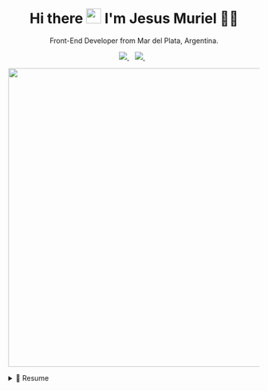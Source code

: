 



<h1 align='center'>
  Hi there <img src="https://user-images.githubusercontent.com/1303154/88677602-1635ba80-d120-11ea-84d8-d263ba5fc3c0.gif" width="30"> I'm Jesus Muriel 👨‍💻
</h1>

<p align='center'>
  Front-End Developer from Mar del Plata, Argentina.
</p>



<p align='center'>
  
  <a href="https://www.linkedin.com/in/muriel-jesus">
    <img src="https://img.shields.io/badge/linkedin-%230077B5.svg?&style=for-the-badge&logo=linkedin&logoColor=white" />
  </a>&nbsp;&nbsp;
  <a href='mailto:jmuriel72@gmail.com'>
  <img src="https://img.shields.io/badge/Gmail-D14836?style=for-the-badge&logo=gmail&logoColor=white" />
  </a>&nbsp;&nbsp;
  
  

</p>

<p align='center'>
  <a href="#"><img src="https://github-readme-stats.vercel.app/api?username=murieljesus&show_icons=true&count_private=true&theme=white" width="600"></a>
</p>

<details>
  <summary>📃 Resume</summary>


## Education

- 📖 **University**\
📆 2017 - moment\
📍 **Universidad Atlántida Argentina** - Mar del Plata, Argentina


## Skills
  
- Languages
  
  <ol>

    <img src="https://img.shields.io/badge/PHP-777BB4?style=for-the-badge&logo=php&logoColor=white" />
    <img src="https://img.shields.io/badge/CSS3-1572B6?style=for-the-badge&logo=css3&logoColor=white" />
    <img src="https://img.shields.io/badge/Git-F05032?style=for-the-badge&logo=git&logoColor=white" />
    <img src="https://img.shields.io/badge/C-00599C?style=for-the-badge&logo=c&logoColor=white" />
    <img src="https://img.shields.io/badge/HTML-239120?style=for-the-badge&logo=html5&logoColor=white" /> 
    <img src="https://img.shields.io/badge/Java-ED8B00?style=for-the-badge&logo=java&logoColor=white" /> 
    


  </ol>
  
- Database
  <ol>
    
    <img src="https://img.shields.io/badge/MySQL-00000F?style=for-the-badge&logo=mysql&logoColor=white" />
  
  </ol>
  
- Framewworks
 
   <ol>
      <img align="" src="https://img.shields.io/badge/Laravel-FF2D20?style=for-the-badge&logo=laravel&logoColor=white" />
      <img align="" src="https://img.shields.io/badge/Bootstrap-563D7C?style=for-the-badge&logo=bootstrap&logoColor=white" />
  </ol>
  



<!--
**murieljesus/murieljesus** is a ✨ _special_ ✨ repository because its `README.md` (this file) appears on your GitHub profile.

Here are some ideas to get you started:

- 🔭 I’m currently working on ...
- 🌱 I’m currently learning ...
- 👯 I’m looking to collaborate on ...
- 🤔 I’m looking for help with ...
- 💬 Ask me about ...
- 📫 How to reach me: ...
- 😄 Pronouns: ...
- ⚡ Fun fact: ...
-->
